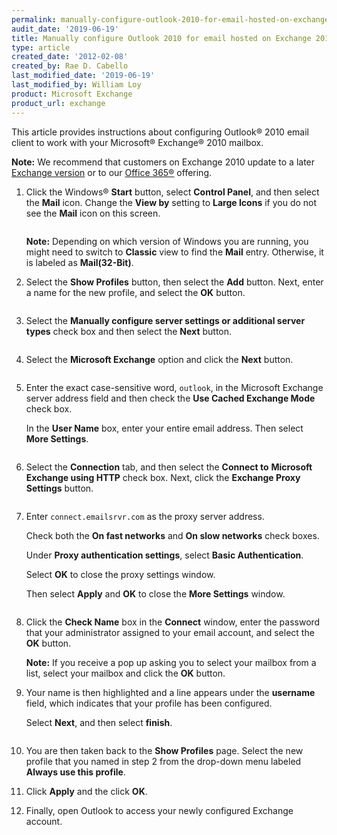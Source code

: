 ```yaml
---
permalink: manually-configure-outlook-2010-for-email-hosted-on-exchange-2010/
audit_date: '2019-06-19'
title: Manually configure Outlook 2010 for email hosted on Exchange 2010
type: article
created_date: '2012-02-08'
created_by: Rae D. Cabello
last_modified_date: '2019-06-19'
last_modified_by: William Loy
product: Microsoft Exchange
product_url: exchange
---
```


This article provides instructions about configuring Outlook&reg; 2010 email client to work with your Microsoft&reg; Exchange&reg; 2010 mailbox.

**Note:** We recommend that customers on Exchange 2010 update to a later [Exchange version](/support/how-to/upgrading-your-exchange-version) or to our [Office 365&reg;](/support/how-to/upgrade-rackspace-email-and-microsoft-exchange-to-office-365-faq) offering.

1. Click the Windows&reg; **Start** button, select **Control Panel**, and then select the
   **Mail** icon. Change the **View by** setting to **Large Icons** if you do not see the **Mail** icon on this screen.

   <img src="(EA)Outlook2010ExchangeTwo.png" alt="" />

   **Note:** Depending on which version of Windows you are running, you might need
   to switch to **Classic** view to find the **Mail** entry. Otherwise, it is
   labeled as **Mail(32-Bit)**.

2. Select the **Show Profiles** button, then select the **Add** button.
   Next, enter a name for the new profile, and select the **OK** button.

   <img src="(EA)Outlook2010Exchange4.png" alt="" />

3. Select the **Manually configure server settings or additional server**
   **types** check box and then select the **Next** button.

   <img src="(EA)Outlook2010Exchange50.png" alt="" />

4. Select the **Microsoft Exchange** option and click
   the **Next** button.

   <img src="(EA)Outlook2010Exchange6.png" alt="" />

5. Enter the exact case-sensitive word, `outlook`, in the Microsoft Exchange server address field
   and then check the **Use Cached Exchange Mode** check box.

   In the **User Name** box, enter your entire email address.
   Then select **More Settings**.

   <img src="(EA)Outlook2010WithExchange2010.png" alt="" />

6. Select the **Connection** tab, and then select the **Connect to**
  **Microsoft Exchange using HTTP** check box. Next, click
   the **Exchange Proxy Settings** button.

   <img src="(EA)Outlook2010Exchange8.png" alt="" />

7. Enter `connect.emailsrvr.com` as the proxy server address.

   Check both the **On fast networks** and **On slow networks** check boxes.

   Under **Proxy authentication settings**, select **Basic
   Authentication**.  

   Select **OK** to close the proxy settings window.

   Then select **Apply** and **OK** to close the **More Settings** window.

   <img src="(EA)Outlook2010WithExchange20102.png" alt="" />

8. Click the **Check Name** box in the **Connect** window, enter the password that your  administrator assigned to your
   email account, and select the **OK** button.

   **Note:** If you receive a pop up asking you to select your mailbox from a
   list, select your mailbox and click the **OK** button.

9. Your name is then highlighted and a line appears under the
   **username** field, which indicates that your profile has been configured.

   Select **Next**, and then select **finish**.

   <img src="(EA)Outlook2010WithExchange20103.png" alt="" />

10. You are then taken back to the **Show Profiles** page. Select the new profile that you named in step 2 from the drop-down menu labeled **Always use this profile**.

11. Click **Apply** and the click **OK**. 

12. Finally, open Outlook to access your newly configured Exchange account.
